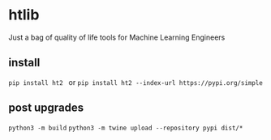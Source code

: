 # htlib
Just a bag of quality of life tools for Machine Learning Engineers

## install
`pip install ht2 ` or
`pip install ht2 --index-url https://pypi.org/simple`

## post upgrades
`python3 -m build`
`python3 -m twine upload --repository pypi dist/*`